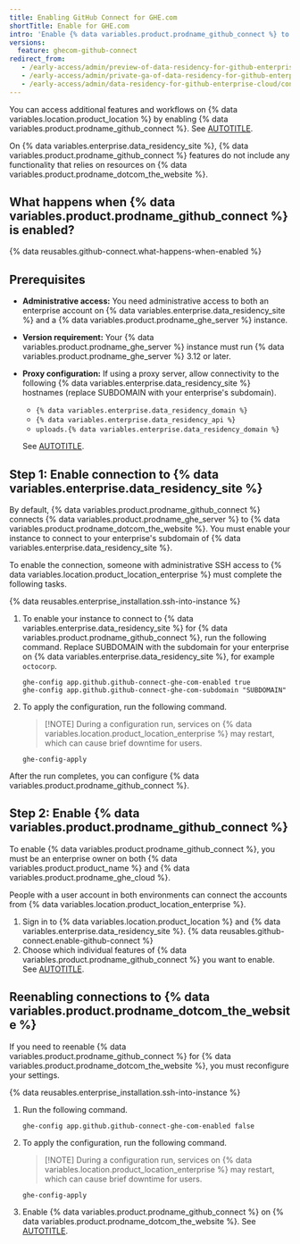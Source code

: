 ```yaml
---
title: Enabling GitHub Connect for GHE.com
shortTitle: Enable for GHE.com
intro: 'Enable {% data variables.product.prodname_github_connect %} to share data between {% data variables.enterprise.data_residency_site %} and {% data variables.location.product_location %}.'
versions:
  feature: ghecom-github-connect
redirect_from:
   - /early-access/admin/preview-of-data-residency-for-github-enterprise/configuring-github-connect-during-the-preview-of-data-residency
   - /early-access/admin/private-ga-of-data-residency-for-github-enterprise-cloud/configuring-github-connect-during-the-private-ga-of-data-residency
   - /early-access/admin/data-residency-for-github-enterprise-cloud/configuring-github-connect-for-data-residency
---
```


You can access additional features and workflows on {% data variables.location.product_location %} by enabling {% data variables.product.prodname_github_connect %}. See [AUTOTITLE](/admin/configuration/configuring-github-connect/about-github-connect).

On {% data variables.enterprise.data_residency_site %}, {% data variables.product.prodname_github_connect %} features do not include any functionality that relies on resources on {% data variables.product.prodname_dotcom_the_website %}.

## What happens when {% data variables.product.prodname_github_connect %} is enabled?

{% data reusables.github-connect.what-happens-when-enabled %}

## Prerequisites

* **Administrative access:** You need administrative access to both an enterprise account on {% data variables.enterprise.data_residency_site %} and a {% data variables.product.prodname_ghe_server %} instance.
* **Version requirement:** Your {% data variables.product.prodname_ghe_server %} instance must run {% data variables.product.prodname_ghe_server %} 3.12 or later.
* **Proxy configuration:** If using a proxy server, allow connectivity to the following {% data variables.enterprise.data_residency_site %} hostnames (replace SUBDOMAIN with your enterprise's subdomain).

   * `{% data variables.enterprise.data_residency_domain %}`
   * `{% data variables.enterprise.data_residency_api %}`
   * `uploads.{% data variables.enterprise.data_residency_domain %}`

   See [AUTOTITLE](/admin/configuration/configuring-network-settings/configuring-an-outbound-web-proxy-server).

## Step 1: Enable connection to {% data variables.enterprise.data_residency_site %}

By default, {% data variables.product.prodname_github_connect %} connects {% data variables.product.prodname_ghe_server %} to {% data variables.product.prodname_dotcom_the_website %}. You must enable your instance to connect to your enterprise's subdomain of {% data variables.enterprise.data_residency_site %}.

To enable the connection, someone with administrative SSH access to {% data variables.location.product_location_enterprise %} must complete the following tasks.

{% data reusables.enterprise_installation.ssh-into-instance %}
1. To enable your instance to connect to {% data variables.enterprise.data_residency_site %} for {% data variables.product.prodname_github_connect %}, run the following command. Replace SUBDOMAIN with the subdomain for your enterprise on {% data variables.enterprise.data_residency_site %}, for example `octocorp`.

   ```shell copy
   ghe-config app.github.github-connect-ghe-com-enabled true
   ghe-config app.github.github-connect-ghe-com-subdomain "SUBDOMAIN"
   ```

1. To apply the configuration, run the following command.

   >[!NOTE] During a configuration run, services on {% data variables.location.product_location_enterprise %} may restart, which can cause brief downtime for users.

    ```shell copy
    ghe-config-apply
    ```

After the run completes, you can configure {% data variables.product.prodname_github_connect %}.

## Step 2: Enable {% data variables.product.prodname_github_connect %}

To enable {% data variables.product.prodname_github_connect %}, you must be an enterprise owner on both {% data variables.product.product_name %} and {% data variables.product.prodname_ghe_cloud %}.

People with a user account in both environments can connect the accounts from {% data variables.location.product_location_enterprise %}.

1. Sign in to {% data variables.location.product_location %} and {% data variables.enterprise.data_residency_site %}.
{% data reusables.github-connect.enable-github-connect %}
1. Choose which individual features of {% data variables.product.prodname_github_connect %} you want to enable. See [AUTOTITLE](/admin/configuring-settings/configuring-github-connect/about-github-connect#github-connect-features).

## Reenabling connections to {% data variables.product.prodname_dotcom_the_website %}

If you need to reenable {% data variables.product.prodname_github_connect %} for {% data variables.product.prodname_dotcom_the_website %}, you must reconfigure your settings.

{% data reusables.enterprise_installation.ssh-into-instance %}
1. Run the following command.

   ```shell copy
   ghe-config app.github.github-connect-ghe-com-enabled false
   ```

1. To apply the configuration, run the following command.

   >[!NOTE] During a configuration run, services on {% data variables.location.product_location_enterprise %} may restart, which can cause brief downtime for users.

    ```shell copy
    ghe-config-apply
    ```

1. Enable {% data variables.product.prodname_github_connect %} on {% data variables.product.prodname_dotcom_the_website %}. See [AUTOTITLE](/admin/configuring-settings/configuring-github-connect/enabling-github-connect-for-githubcom).
